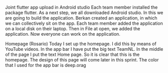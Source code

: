 Joint flutter app upload in Android studio
Each team member installed the package flutter. As a next step, we all downloaded Android studio. In this we are going to build the application. Berkan created an application, in which we can collectively sit on the app.  Each team member added the application on a local disk on their laptop. Then in File at open, we added the application. Now everyone can work on the application.

Homepage (Rosario)
Today I set up the homepage. I did this by means of YouTube videos. In the app bar I have put the big text TeamNL. In the middle of the page I put the text Home page. So it is clear that this is the homepage. The design of this page will come later in this sprint. The color that I used for the app bar is deep.orag
